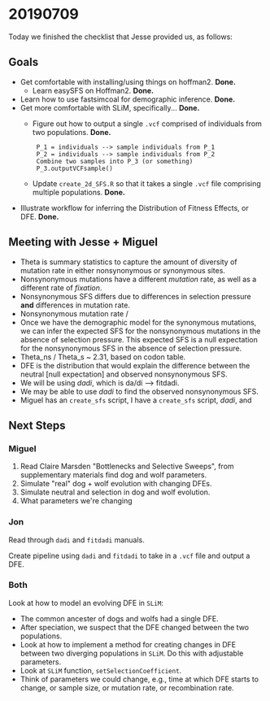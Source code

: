 # 20190709

Today we finished the checklist that Jesse provided us, as follows:

## Goals
*  Get comfortable with installing/using things on hoffman2. **Done.**
    *  Learn easySFS on Hoffman2. **Done.**
*  Learn how to use fastsimcoal for demographic inference. **Done.**
*  Get more comfortable with SLiM, specifically... **Done.**
    *  Figure out how to output a single `.vcf` comprised of individuals from two populations. **Done.**

            P_1 = individuals --> sample individuals from P_1
            P_2 = individuals --> sample individuals from P_2
            Combine two samples into P_3 (or something)
            P_3.outputVCFsample()
    *  Update `create_2d_SFS.R` so that it takes a single `.vcf` file comprising multiple populations. **Done.**
*  Illustrate workflow for inferring the Distribution of Fitness Effects, or DFE. **Done.**

## Meeting with Jesse + Miguel
*  Theta is summary statistics to capture the amount of diversity of mutation rate in either nonsynonymous or synonymous sites.
*  Nonsynonymous mutations have a different *mutation* rate, as well as a different rate of *fixation*.
*  Nonsynonymous SFS differs due to differences in selection pressure **and** differences in mutation rate.
*  Nonsynonymous mutation rate /
*  Once we have the demographic model for the synonymous mutations, we can infer the expected SFS for the nonsynonymous mutations in the absence of selection pressure. This expected SFS is a null expectation for the nonsynonymous SFS in the absence of selection pressure.
*  Theta_ns / Theta_s ~ 2.31, based on codon table.
*  DFE is the distribution that would explain the difference between the neutral [null expectation] and observed nonsynonymous SFS.
*  We will be using *dadi*, which is da/di --> fitdadi.
*  We may be able to use *dadi* to find the observed nonsynonymous SFS.
*  Miguel has an `create_sfs` script, I have a `create_sfs` script, *dadi*, and

## Next Steps

### Miguel
1. Read Claire Marsden "Bottlenecks and Selective Sweeps", from supplementary materials find dog and wolf parameters.
2. Simulate "real" dog + wolf evolution with changing DFEs.
3. Simulate neutral and selection in dog and wolf evolution.
4. What parameters we're changing

### Jon
Read through `dadi` and `fitdadi` manuals.

Create pipeline using `dadi` and `fitdadi` to take in a `.vcf` file and output a DFE.

### Both
Look at how to model an evolving DFE in `SLiM`:
*  The common ancester of dogs and wolfs had a single DFE.
*  After speciation, we suspect that the DFE changed between the two populations.
*  Look at how to implement a method for creating changes in DFE between two diverging populations in `SLiM`. Do this with adjustable parameters.
*  Look at `SLiM` function, `setSelectionCoefficient`.
*  Think of parameters we could change, e.g., time at which DFE starts to change, or sample size, or mutation rate, or recombination rate.
